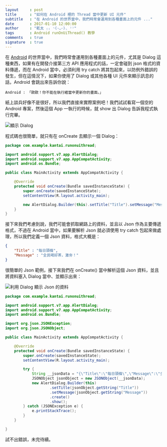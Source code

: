```yaml
---
layout     : post
title      : "如何在 Android 裡的 Thread 當中更新 UI 元件"
subtitle   : "在 Android 的世界當中，我們時常會運用到各種畫面上的元件 ..."
date       : 2017-01-10 12:00:00
author     : "乾太 ₍₍ ◝(･◡･)◟ ⁾⁾"
tags       : Android runOnUiThread() 教學
comments   : true
signature  : true
---
```


在 [Android](https://developer.android.com/index.html) 的世界當中，我們時常會運用到各種畫面上的元件，尤其是 Dialog 這種東西，如果有在開發介接第三方 API 應用程式的話，一定會碰到 json 格式的資料傳遞，而在 Android 當中，必須利用 try catch 將其包起來，以防例外錯誤的發生，但在這情況下，如果你使用了 Dialog 或其他各種 UI 元件來顯示訊息的話，Android 會跳出來告訴你說：

`Android : 「歐歐！你不能在執行緒當中更新你的畫面。」`

紙上談兵好像不是很好，所以我們直接來實際案例吧！我們試試看寫一個空的 Android 專案，然後這個 App 一執行的時候，就 show 出 Dialog 告訴我程式執行完畢。

![顯示 Dialog](http://i.imgur.com/F58dj6D.png)

程式碼也很簡單，就只有在 onCreate 去顯示一個 Dialog：

```java
package com.example.kantai.runonuithread;

import android.support.v7.app.AlertDialog;
import android.support.v7.app.AppCompatActivity;
import android.os.Bundle;

public class MainActivity extends AppCompatActivity {

    @Override
    protected void onCreate(Bundle savedInstanceState) {
        super.onCreate(savedInstanceState);
        setContentView(R.layout.activity_main);

        new AlertDialog.Builder(this).setTitle("Title").setMessage("Message").create().show();
    }
}
```

接下來我們考慮到說，我們可能會抓取網路上的資料，並且以 Json 作為主要傳遞格式，不過在 Android 當中，如果要解析 Json 就必須使用 try catch 包起來做處理，所以我們定義一個 Json 資料，格式大概是：

```json
{
    "Title" : "每日頭條",
    "Message" : "全民喝好茶，激夯！"
}
```

很簡單的 Json 範例，接下來我們在 onCreate() 當中解析這個 Json 資料，並且將資料塞入 Dialog 當中、並顯示出來：

![利用 Dialog 顯示 Json 的資料](http://i.imgur.com/klYcSQD.png)

```java
package com.example.kantai.runonuithread;

import android.support.v7.app.AlertDialog;
import android.support.v7.app.AppCompatActivity;
import android.os.Bundle;

import org.json.JSONException;
import org.json.JSONObject;

public class MainActivity extends AppCompatActivity {

    @Override
    protected void onCreate(Bundle savedInstanceState) {
        super.onCreate(savedInstanceState);
        setContentView(R.layout.activity_main);

        try {
            String __jsonData = "{\"Title\":\"每日頭條\",\"Message\":\"全民喝好茶，激夯！\"}";
            JSONObject jsonObject = new JSONObject(__jsonData);
            new AlertDialog.Builder(this)
                    .setTitle(jsonObject.getString("Title"))
                    .setMessage(jsonObject.getString("Message"))
                    .create()
                    .show();
        } catch (JSONException e) {
            e.printStackTrace();
        }
    }

}
```

試不出錯誤，未完待續。